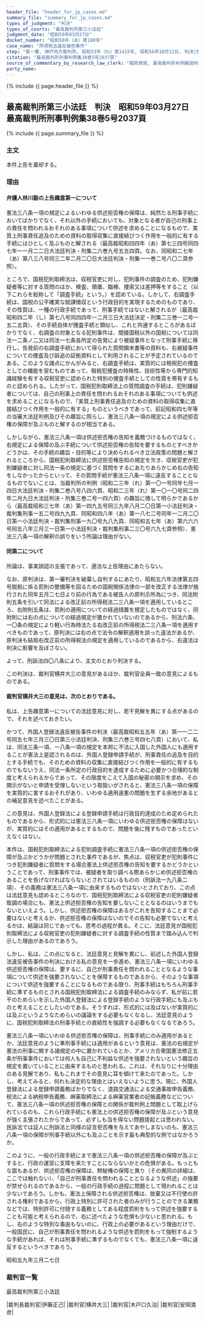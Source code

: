 ```yaml
---
header_file: "header_for_jp_cases.md"
summary_file: "summary_for_jp_cases.md"
types_of_judgment: "判決"
types_of_courts: "最高裁判所第三小法廷"
judgment_date: "昭和59年03月27日"
docket_number: "昭和58年（あ）第180号"
case_name: "所得税法違反被告事件"
step: "第一審, 神戸地方裁判所, 昭和53年（わ）第1415号, 昭和56年10月12日, 判決|控訴審, 大阪高等裁判所, 昭和56年（う）第1673号, 昭和57年12月16日, 判決"
citation: "最高裁判所刑事判例集38巻5号2037頁"
source_of_commentary_by_research_law_clerk: "龍岡資晃, 最高裁判所判例解説刑事篇昭和59年度231頁teaching_materials: 〔租税判例百選　第5版〕228頁|〔憲法判例百選2第7版〕262頁"
party_name:
---
```


{% include {{ page.header_file }}  %}

## 最高裁判所第三小法廷　判決　昭和59年03月27日　最高裁判所刑事判例集38巻5号2037頁

{% include {{ page.summary_file }}  %}






### 主文



本件上告を棄却する。





### 理由



#### 弁護人林川毅の上告趣意第一について

憲法三八条一項の規定によるいわゆる供述拒否権の保障は、純然たる刑事手続においてばかりでなく、それ以外の手続においても、対象となる者が自己の刑事上の責任を問われるおそれのある事項について供述を求めることになるもので、実質上刑事責任追及のための資料の取得収集に直接結びつく作用を一般的に有する手続にはひとしく及ぶものと解される（最高裁昭和四四年（あ）第七三四号同四七年一一月二二日大法廷判決・刑集二六巻九号五五四頁。なお、同昭和二七年（あ）第八三八号同三二年二月二〇日大法廷判決・刑集一一巻二号八〇二頁参照）。

ところで、国税犯則取締法は、収税官吏に対し、犯則事件の調査のため、犯則嫌疑者等に対する質問のほか、検査、領置、臨検、捜索又は差押等をすること（以下これらを総称して「調査手続」という。）を認めている。しかして、右調査手続は、国税の公平確実な賦課徴収という行政目的を実現するためのものであり、その性質は、一種の行政手続であって、刑事手続ではないと解されるが（最高裁昭和四二年（し）第七八号同四四年一二月三日大法廷決定・刑集二三巻一二号一五二五頁）、その手続自体が捜査手続と類似し、これと共通するところがあるばかりでなく、右調査の対象となる犯則事件は、間接国税以外の国税については同法一二条ノ二又は同法一七条各所定の告発により被疑事件となって刑事手続に移行し、告発前の右調査手続において得られた質問顛末書等の資料も、右被疑事件についての捜査及び訴追の証拠資料として利用されることが予定されているのである。このような諸点にかんがみると、右調査手続は、実質的には租税犯の捜査としての機能を営むものであって、租税犯捜査の特殊性、技術性等から専門的知識経験を有する収税官吏に認められた特別の捜査手続としての性質を帯有するものと認められる。したがって、国税犯則取締法上の質問調査の手続は、犯則嫌疑者については、自己の刑事上の責任を問われるおそれのある事項についても供述を求めることになるもので、「実質上刑事責任追及のための資料の取得収集に直接結びつく作用を一般的に有する」ものというべきであって、前記昭和四七年等の当審大法廷判例及びその趣旨に照らし、憲法三八条一項の規定による供述拒否権の保障が及ぶものと解するのが相当である。

しかしながら、憲法三八条一項は供述拒否権の告知を義務づけるものではなく、右規定による保障の及ぶ手続について供述拒否権の告知を要するものとすべきかどうかは、その手続の趣旨・目的等により決められるべき立法政策の問題と解されるところから、国税犯則取締法に供述拒否権告知の規定を欠き、収税官吏が犯則嫌疑者に対し同法一条の規定に基づく質問をするにあたりあらかじめ右の告知をしなかったからといって、その質問手続が憲法三八条一項に違反することとなるものでないことは、当裁判所の判例（昭和二三年（れ）第一〇一号同年七月一四日大法廷判決・刑集二巻八号八四六頁、昭和二三年（れ）第一〇一〇号同二四年二月九日大法廷判決・刑集三巻二号一四六頁）の趣旨に徴して明らかであるから（最高裁昭和三七年（あ）第一四九五号同三九年八月二〇日第一小法廷判決・裁判集刑事一五二号四九九頁、同昭和四八年（あ）第一八七二号同年一二月二〇日第一小法廷判決・裁判集刑事一九〇号九八九頁、同昭和五七年（あ）第六六六号同五八年三月三一日第一小法廷判決・裁判集刑事二三〇号六九七頁参照）、憲法三八条一項の解釈の誤りをいう所論は理由がない。

#### 同第二について

所論は、事実誤認の主張であって、適法な上告理由にあたらない。

なお、原判決は、第一審判決を破棄し自判するにあたり、昭和五六年法律第五四号脱税に係る罰則の整備等を図るための国税関係法律の一部を改正する法律が施行された同年五月二七日より前の行為である被告人の原判示所為につき、同法附則五条を引いて同法による改正前の所得税法二三八条一項を適用しているところ、右附則五条は、罰則の適用についての経過措置を規定したものではなく、同附則には右の点についての経過規定が置かれていないのであるから、刑法六条、一〇条の規定により軽い行為時法たる右改正前の所得税法二三八条一項を適用すべきものであって、原判決には右の点で法令の解釈適用を誤った違法があるが、原判決も結局右改正前の所得税法の規定を適用しているのであるから、右違法は判決に影響を及ぼさない。

よって、刑訴法四〇八条により、主文のとおり判決する。

この判決は、裁判官横井大三の意見があるほか、裁判官全員一致の意見によるものである。

#### 裁判官横井大三の意見は、次のとおりである。

私は、上告趣意第一についての法廷意見に対し、若干見解を異にする点があるので、それを述べておきたい。

かつて、外国人登録法違反被告事件の判決（最高裁昭和五五年（あ）第一一二二号同五七年三月三〇日第三小法廷判決、刑集三六巻三号四七八頁）において、私は、同法三条一項、一八条一項の規定を本邦に不法に入国した外国人にも適用することが憲法上是認されるのは、外国人登録申請手続が、刑事責任の追及を目的とする手続でも、そのための資料の収集に直接結びつく作用を一般的に有するものでもないうえ、同法一条所定の行政目的を達成するために必要かつ合理的な制度と考えられるからであって、その限度をこえて入国の秘密の開示を求め、その開示がないと申請を受理しないという取扱いがされると、憲法三八条一項の保障を実質的に害するおそれがあり、いわゆる適用違憲の問題を生ずる余地があるとの補足意見を述べたことがある。

この意見は、外国人登録法による登録申請手続は行政目的達成のため定められたものであるから、形式的には憲法三八条一項にいわゆる供述拒否権の保障はないが、実質的にはその適用があるとするもので、問題を後に残すものであったといえなくはない。

本件は、国税犯則取締法による犯則調査手続に憲法三八条一項の供述拒否権の保障が及ぶかどうかが問題とされた事件であるが、焦点は、収税官吏が犯則事件につき犯則嫌疑者に質問をする場合憲法上供述拒否権の告知を要するかどうかということであって、刑事事件では、被疑者を取り調べる際あらかじめ供述拒否権のあることを告げなければならないとされてはいるものの（刑訴法一九八条二項）、その義務は憲法三八条一項に由来するものではないとされており、この点は法廷意見も認めるところなので、国税犯則取締法による収税官吏の犯則嫌疑者取調の場合にも、憲法上供述拒否権の告知を要しないこととなるのはいうまでもないといえよう。しかし、供述拒否権の保障はあるがこれを告知することまで必要はないと考えるか、供述拒否権の保障はないのでその告知も必要でないと考えるかは、結論は同じであっても、思考の過程が異る。そこに、法廷意見が国税犯則取締法による収税官吏の犯則嫌疑者に対する調査手続の性質まで踏み込んで判示した理由があるのであろう。

しかし、私は、この点になると、法廷意見と見解を異にし、前述した外国人登録法違反被告事件の判決における私の意見を一歩進め、憲法三八条一項にいわゆる供述拒否権の保障は、要するに、自己が刑事責任を問われることとなるような事項について供述を強要されないことを保障するものであるから、そのような事項について供述を強要することになるものである限り、刑事手続はもちろん刑事手続に準ずるものとされる国税犯則取締法による調査手続のみならず、私が前に若干のためらいを示した外国人登録法による登録手続のような行政手続にも及ぶものと考えることとしたいのである。そうすれば、形式的には及ばないが実質的には及ぶというようなためらいの議論をする必要もなくなるし、法廷意見のように、国税犯則取締法の刑事手続との直結性を強調する必要もなくなるであろう。



憲法三八条一項にいわゆる供述拒否権の保障は、刑事手続にのみ適用があるとか、法廷意見のように準刑事手続には適用があるという意見は、憲法の右規定が憲法の刑事に関する諸規定の中に置かれているとか、アメリカ合衆国憲法修正五条が刑事事件においては何人も自己に不利益な供述を強要されないという趣旨の規定を置いていることに由来するものと思われる。これは、それなりに十分理由のある見解であり、私もこれまでその意見に耳を傾けて来たのであった。しかし、考えてみると、何れも決定的な理由とはいえないように思う。現に、外国人登録法による登録申請義務ばかりでなく、道路交通法による交通事故申告義務、税法による納税申告義務、麻薬取締法による麻薬営業者の記帳義務などについて、憲法三八条一項の供述拒否権の保障との関係が裁判例上問題として取上げられているのも、これら行政手続にも憲法上の供述拒否権の保障が及ぶという意見が強く主張されたからであって、必ずしも当を得ない問題提起とは思われない。民訴法では証人に刑訴法と同様の証言拒否権を与えてあやしまないのも、憲法三八条一項の保障が刑事手続以外にも及ぶことを示す最も典型的な例ではなかろうか。

このように、一般の行政手続にまで憲法三八条一項の供述拒否権の保障が及ぶとすると、行政の運営に支障を来たすことにならないかとの危惧がある。もっともな面もあるが、供述拒否権の保障は、黙秘権の保障と異り（その異同の詳細は、ここでは触れない）、「自己が刑事責任を問われることとなるような供述」の強要が禁ぜられるのであるから、一般の行政手続の過程に問題として現われることは少ないであろう。しかも、憲法上保障される供述拒否権は、放棄又は不行使の許される権利であるから、行政上特別に許可された者のみが行うことのできる業務などでは、特別許可に付随する義務としてある程度罰則をもって供述を強要することも可能と考えられるので、右に述べたような危惧も少ないと思われる。もし、右のような特別な事由もないのに、行政上の必要があるという理由だけで、一般国民に、自己が刑事責任を問われるような供述を罰則をもって強制するような手続があれば、それは刑事手続に準ずるものでなくても、憲法三八条一項に違反するというべきであろう。

昭和五九年三月二七日


### 裁判官一覧

最高裁判所第三小法廷


|裁判長裁判官|伊藤正己|
|裁判官|横井大三|
|裁判官|木戸口久治|
|裁判官|安岡満彦|

